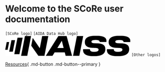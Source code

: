 # Welcome to the SCoRe user documentation

`[SCoRe logo]`
`[AIDA Data Hub logo]`
![The NAISS logo](logo/naiss_logo_inverted.png)
`[Other logos]`

[Resources](resources.md){ .md-button .md-button--primary }
